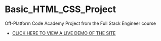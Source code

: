 # Basic_HTML_CSS_Project
Off-Platform Code Academy Project from the Full Stack Engineer course

* [CLICK HERE TO VIEW A LIVE DEMO OF THE SITE](https://searles9.github.io/Basic_HTML_CSS_Project/)
